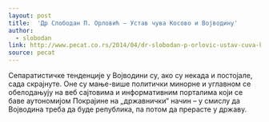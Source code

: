 ```yaml
---
layout: post
title:  'Др Слободан П. Орловић – Устав чува Косово и Војводину'
author: 
  - slobodan 
link: http://www.pecat.co.rs/2014/04/dr-slobodan-p-orlovic-ustav-cuva-kosovo-i-vojvodinu/ 
source: pecat
---
```


Сепаратистичке тенденције у Војводини су, ако су некада и постојале, сада скрајнуте. Оне су мање-више политички минорне и углавном се обелодањују на веб сајтовима и информативним порталима који се баве аутономијом Покрајине на „државнички“ начин – у смислу да Војводина треба да буде република, па потом да прерасте у државу.
